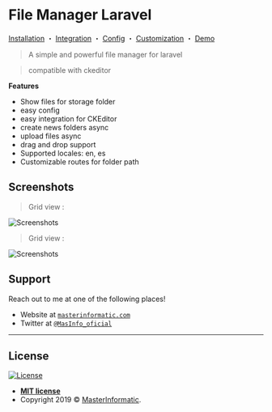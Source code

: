 # File Manager Laravel

<p align="center">

  <a href="http://masterinformatic.github.io/filemanager-laravel/installation">Installation</a>
・
  <a href="http://masterinformatic.github.io/filemanager-laravel/integration">Integration</a>
・
  <a href="http://masterinformatic.github.io/filemanager-laravel/config">Config</a>
・
  <a href="http://masterinformatic.github.io/filemanager-laravel/customization">Customization</a>
・
  <a href="https://www.masterinformatic.com/demos/filemanager">Demo</a>
</p>


> A simple and powerful file manager for laravel

> compatible with ckeditor

**Features**

- Show files for storage folder
- easy config
- easy integration for CKEditor
- create news folders async
- upload files async
- drag and drop support
- Supported locales: en, es
- Customizable routes for folder path

## Screenshots

> Grid view :

![Screenshots]()


> Grid view :

![Screenshots]()

## Support

Reach out to me at one of the following places!

- Website at <a href="http://masterinformatic.com" target="_blank">`masterinformatic.com`</a>
- Twitter at <a href="http://twitter.com/MasInfo_oficial" target="_blank">`@MasInfo_oficial`</a>

---


## License

[![License](http://img.shields.io/:license-mit-blue.svg?style=flat-square)](http://badges.mit-license.org)

- **[MIT license](http://opensource.org/licenses/mit-license.php)**
- Copyright 2019 © <a href="http://masterinformatic.com" target="_blank">MasterInformatic</a>.